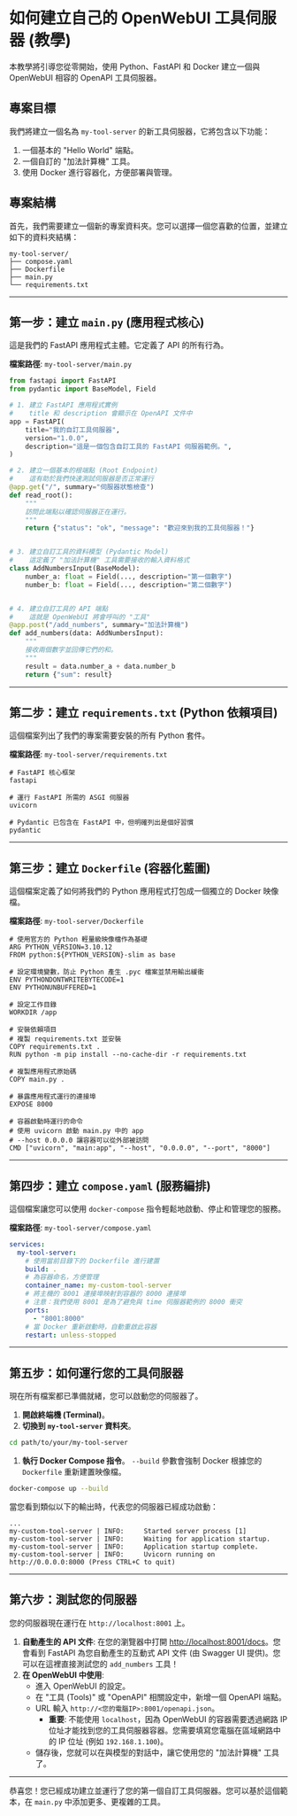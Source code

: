 
# 如何建立自己的 OpenWebUI 工具伺服器 (教學)

本教學將引導您從零開始，使用 Python、FastAPI 和 Docker 建立一個與 OpenWebUI 相容的 OpenAPI 工具伺服器。

## 專案目標

我們將建立一個名為 `my-tool-server` 的新工具伺服器，它將包含以下功能：

1. 一個基本的 "Hello World" 端點。
2. 一個自訂的 "加法計算機" 工具。
3. 使用 Docker 進行容器化，方便部署與管理。

## 專案結構

首先，我們需要建立一個新的專案資料夾。您可以選擇一個您喜歡的位置，並建立如下的資料夾結構：

```other
my-tool-server/
├── compose.yaml
├── Dockerfile
├── main.py
└── requirements.txt
```

---

## 第一步：建立 `main.py` (應用程式核心)

這是我們的 FastAPI 應用程式主體。它定義了 API 的所有行為。

**檔案路徑**: `my-tool-server/main.py`

```python
from fastapi import FastAPI
from pydantic import BaseModel, Field

# 1. 建立 FastAPI 應用程式實例
#    title 和 description 會顯示在 OpenAPI 文件中
app = FastAPI(
    title="我的自訂工具伺服器",
    version="1.0.0",
    description="這是一個包含自訂工具的 FastAPI 伺服器範例。",
)

# 2. 建立一個基本的根端點 (Root Endpoint)
#    這有助於我們快速測試伺服器是否正常運行
@app.get("/", summary="伺服器狀態檢查")
def read_root():
    """
    訪問此端點以確認伺服器正在運行。
    """
    return {"status": "ok", "message": "歡迎來到我的工具伺服器！"}


# 3. 建立自訂工具的資料模型 (Pydantic Model)
#    這定義了 "加法計算機" 工具需要接收的輸入資料格式
class AddNumbersInput(BaseModel):
    number_a: float = Field(..., description="第一個數字")
    number_b: float = Field(..., description="第二個數字")


# 4. 建立自訂工具的 API 端點
#    這就是 OpenWebUI 將會呼叫的 "工具"
@app.post("/add_numbers", summary="加法計算機")
def add_numbers(data: AddNumbersInput):
    """
    接收兩個數字並回傳它們的和。
    """
    result = data.number_a + data.number_b
    return {"sum": result}
```

---

## 第二步：建立 `requirements.txt` (Python 依賴項目)

這個檔案列出了我們的專案需要安裝的所有 Python 套件。

**檔案路徑**: `my-tool-server/requirements.txt`

```other
# FastAPI 核心框架
fastapi

# 運行 FastAPI 所需的 ASGI 伺服器
uvicorn

# Pydantic 已包含在 FastAPI 中，但明確列出是個好習慣
pydantic
```

---

## 第三步：建立 `Dockerfile` (容器化藍圖)

這個檔案定義了如何將我們的 Python 應用程式打包成一個獨立的 Docker 映像檔。

**檔案路徑**: `my-tool-server/Dockerfile`

```other
# 使用官方的 Python 輕量級映像檔作為基礎
ARG PYTHON_VERSION=3.10.12
FROM python:${PYTHON_VERSION}-slim as base

# 設定環境變數，防止 Python 產生 .pyc 檔案並禁用輸出緩衝
ENV PYTHONDONTWRITEBYTECODE=1
ENV PYTHONUNBUFFERED=1

# 設定工作目錄
WORKDIR /app

# 安裝依賴項目
# 複製 requirements.txt 並安裝
COPY requirements.txt .
RUN python -m pip install --no-cache-dir -r requirements.txt

# 複製應用程式原始碼
COPY main.py .

# 暴露應用程式運行的連接埠
EXPOSE 8000

# 容器啟動時運行的命令
# 使用 uvicorn 啟動 main.py 中的 app
# --host 0.0.0.0 讓容器可以從外部被訪問
CMD ["uvicorn", "main:app", "--host", "0.0.0.0", "--port", "8000"]
```

---

## 第四步：建立 `compose.yaml` (服務編排)

這個檔案讓您可以使用 `docker-compose` 指令輕鬆地啟動、停止和管理您的服務。

**檔案路徑**: `my-tool-server/compose.yaml`

```yaml
services:
  my-tool-server:
    # 使用當前目錄下的 Dockerfile 進行建置
    build: .
    # 為容器命名，方便管理
    container_name: my-custom-tool-server
    # 將主機的 8001 連接埠映射到容器的 8000 連接埠
    # 注意：我們使用 8001 是為了避免與 time 伺服器範例的 8000 衝突
    ports:
      - "8001:8000"
    # 當 Docker 重新啟動時，自動重啟此容器
    restart: unless-stopped
```

---

## 第五步：如何運行您的工具伺服器

現在所有檔案都已準備就緒，您可以啟動您的伺服器了。

1. **開啟終端機 (Terminal)**。
2. **切換到 `my-tool-server` 資料夾**。

```Bash
cd path/to/your/my-tool-server
```

1. **執行 Docker Compose 指令**。
`--build` 參數會強制 Docker 根據您的 `Dockerfile` 重新建置映像檔。

```Bash
docker-compose up --build
```

當您看到類似以下的輸出時，代表您的伺服器已經成功啟動：

```other
...
my-custom-tool-server | INFO:     Started server process [1]
my-custom-tool-server | INFO:     Waiting for application startup.
my-custom-tool-server | INFO:     Application startup complete.
my-custom-tool-server | INFO:     Uvicorn running on http://0.0.0.0:8000 (Press CTRL+C to quit)
```

---

## 第六步：測試您的伺服器

您的伺服器現在運行在 `http://localhost:8001` 上。

1. **自動產生的 API 文件**:
在您的瀏覽器中打開 [http://localhost:8001/docs](http://localhost:8001/docs)。您會看到 FastAPI 為您自動產生的互動式 API 文件 (由 Swagger UI 提供)。您可以在這裡直接測試您的 `add_numbers` 工具！
2. **在 OpenWebUI 中使用**:
    - 進入 OpenWebUI 的設定。
    - 在 "工具 (Tools)" 或 "OpenAPI" 相關設定中，新增一個 OpenAPI 端點。
    - URL 輸入 `http://<您的電腦IP>:8001/openapi.json`。
        - **重要**: 不能使用 `localhost`，因為 OpenWebUI 的容器需要透過網路 IP 位址才能找到您的工具伺服器容器。您需要填寫您電腦在區域網路中的 IP 位址 (例如 `192.168.1.100`)。
    - 儲存後，您就可以在與模型的對話中，讓它使用您的 "加法計算機" 工具了。

---

恭喜您！您已經成功建立並運行了您的第一個自訂工具伺服器。您可以基於這個範本，在 `main.py` 中添加更多、更複雜的工具。